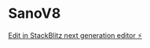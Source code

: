 # SanoV8

[Edit in StackBlitz next generation editor ⚡️](https://stackblitz.com/~/github.com/scoshields/SanoV8)